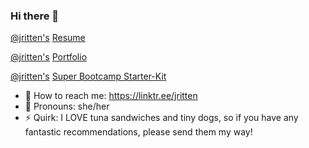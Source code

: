 ### Hi there 👋

[@jritten's](https://www.linkedin.com/in/jritten) [Resume](http://ibm.biz/jritten-resume)

[@jritten's](https://www.linkedin.com/in/jritten) [Portfolio](https://jritten.github.io/portfolio)

[@jritten's](https://www.linkedin.com/in/jritten) [Super Bootcamp Starter-Kit](https://github.com/jritten/beyond-bootcamp)

- 💬 How to reach me: https://linktr.ee/jritten
- 🌱 Pronouns: she/her
- ⚡ Quirk: I LOVE tuna sandwiches and tiny dogs, so if you have any fantastic recommendations, please send them my way!

<!--
**jritten/jritten** is a ✨ _special_ ✨ repository because its `README.md` (this file) appears on your GitHub profile.

https://ibm.biz/jritten-portfolio 
My Zoom: http://ibm.biz/jritten

Here are some ideas to get you started:

- 🔭 I’m currently working on ...
- 🌱 I’m currently learning ...
- 👯 I’m looking to collaborate on ...
- 🤔 I’m looking for help with ...
- 💬 Ask me about ...
- 📫 How to reach me: ...
- 😄 Pronouns: ...
- ⚡ Fun fact: ...
-->
